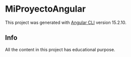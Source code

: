 # MiProyectoAngular

This project was generated with [Angular CLI](https://github.com/angular/angular-cli) version 15.2.10.

## Info

All the content in this project has educational purpose.
